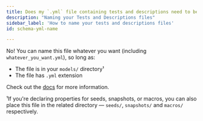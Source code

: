 ```yaml
---
title: Does my `.yml` file containing tests and descriptions need to be named `schema.yml`?
description: "Naming your Tests and Descriptions files"
sidebar_label: 'How to name your tests and descriptions files'
id: schema-yml-name

---
```

No! You can name this file whatever you want (including `whatever_you_want.yml`), so long as:
* The file is in your `models/` directory¹
* The file has `.yml` extension

Check out the [docs](/reference/configs-and-properties) for more information.

¹If you're declaring properties for seeds, snapshots, or macros, you can also place this file in the related directory — `seeds/`, `snapshots/` and `macros/` respectively.
